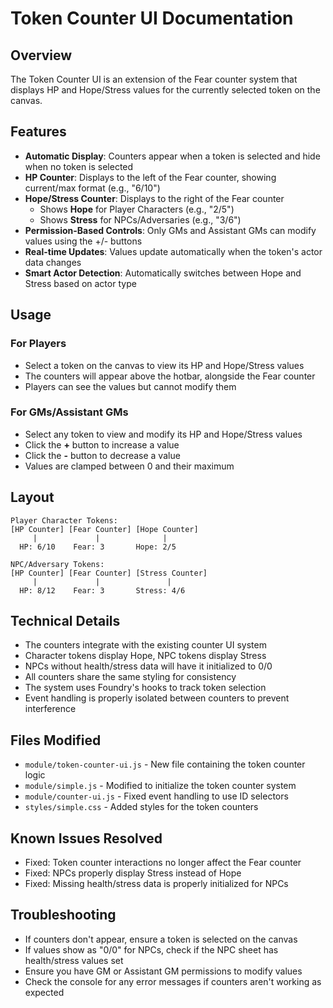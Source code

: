 # Token Counter UI Documentation

## Overview
The Token Counter UI is an extension of the Fear counter system that displays HP and Hope/Stress values for the currently selected token on the canvas.

## Features
- **Automatic Display**: Counters appear when a token is selected and hide when no token is selected
- **HP Counter**: Displays to the left of the Fear counter, showing current/max format (e.g., "6/10")
- **Hope/Stress Counter**: Displays to the right of the Fear counter
  - Shows **Hope** for Player Characters (e.g., "2/5")
  - Shows **Stress** for NPCs/Adversaries (e.g., "3/6")
- **Permission-Based Controls**: Only GMs and Assistant GMs can modify values using the +/- buttons
- **Real-time Updates**: Values update automatically when the token's actor data changes
- **Smart Actor Detection**: Automatically switches between Hope and Stress based on actor type

## Usage

### For Players
- Select a token on the canvas to view its HP and Hope/Stress values
- The counters will appear above the hotbar, alongside the Fear counter
- Players can see the values but cannot modify them

### For GMs/Assistant GMs
- Select any token to view and modify its HP and Hope/Stress values
- Click the **+** button to increase a value
- Click the **-** button to decrease a value
- Values are clamped between 0 and their maximum

## Layout
```
Player Character Tokens:
[HP Counter] [Fear Counter] [Hope Counter]
     |             |              |
  HP: 6/10    Fear: 3       Hope: 2/5

NPC/Adversary Tokens:
[HP Counter] [Fear Counter] [Stress Counter]
     |             |               |
  HP: 8/12    Fear: 3       Stress: 4/6
```

## Technical Details
- The counters integrate with the existing counter UI system
- Character tokens display Hope, NPC tokens display Stress
- NPCs without health/stress data will have it initialized to 0/0
- All counters share the same styling for consistency
- The system uses Foundry's hooks to track token selection
- Event handling is properly isolated between counters to prevent interference

## Files Modified
- `module/token-counter-ui.js` - New file containing the token counter logic
- `module/simple.js` - Modified to initialize the token counter system
- `module/counter-ui.js` - Fixed event handling to use ID selectors
- `styles/simple.css` - Added styles for the token counters

## Known Issues Resolved
- Fixed: Token counter interactions no longer affect the Fear counter
- Fixed: NPCs properly display Stress instead of Hope
- Fixed: Missing health/stress data is properly initialized for NPCs

## Troubleshooting
- If counters don't appear, ensure a token is selected on the canvas
- If values show as "0/0" for NPCs, check if the NPC sheet has health/stress values set
- Ensure you have GM or Assistant GM permissions to modify values
- Check the console for any error messages if counters aren't working as expected 